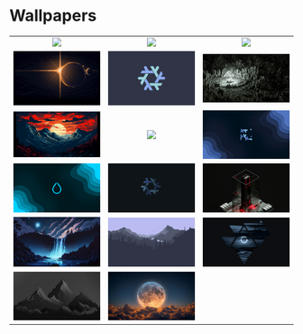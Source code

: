 # Wallpapers

<table>
  <tr>
    <td align="center" width="300px">
      <img src="wall1.png" width="300px"><br>
    </td>
    <td align="center" width="300px">
      <img src="wall2.jpg" width="300px"><br>
    </td>
    <td align="center" width="300px">
      <img src="wall3.png" width="300px"><br>
    </td>
  </tr>
  <tr>
    <td align="center" width="300px">
      <img src="wall4.jpg" width="300px"><br>
    </td>
    <td align="center" width="300px">
      <img src="wall5.png" width="300px"><br>
    </td>
    <td align="center" width="300px">
      <img src="wall6.jpg" width="300px"><br>
    </td>
  </tr>
  <tr>
    <td align="center" width="300px">
      <img src="wall7.png" width="300px"><br>
    </td>
    <td align="center" width="300px">
      <img src="wall8.png" width="300px"><br>
    </td>
    <td align="center" width="300px">
      <img src="wall9.png" width="300px"><br>
    </td>
  </tr>
  <tr>
    <td align="center" width="300px">
      <img src="wall10.png" width="300px"><br>
    </td>
    <td align="center" width="300px">
      <img src="wall11.png" width="300px"><br>
    </td>
    <td align="center" width="300px">
      <img src="wall12.jpg" width="300px"><br>
    </td>
  </tr>
  <tr>
    <td align="center" width="300px">
      <img src="wall13.jpg" width="300px"><br>
    </td>
    <td align="center" width="300px">
      <img src="wall14.png" width="300px"><br>
    </td>
    <td align="center" width="300px">
      <img src="wall15.png" width="300px"><br>
    </td>
  </tr>
  <tr>
    <td align="center" width="300px">
      <img src="wall16.jpg" width="300px"><br>
    </td>
    <td align="center" width="300px">
      <img src="wall17.jpg" width="300px"><br>
    </td>
  </tr>
</table>
